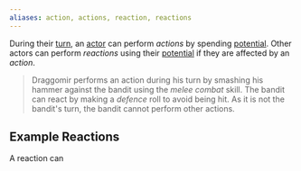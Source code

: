 ```yaml
---
aliases: action, actions, reaction, reactions
---
```

   
During their [turn](../Game%20Modes/Turns.md), an [actor](../Rolling%20Dice/Actors.md) can perform _actions_ by spending [potential](../Rolling%20Dice/Potential.md). Other actors can perform _reactions_ using their [potential](../Rolling%20Dice/Potential.md) if they are affected by an _action_.    
   
> Draggomir performs an action during his turn by smashing his hammer against the bandit using the _melee combat_ skill. The bandit can react by making a _defence_ roll to avoid being hit. As it is not the bandit's turn, the bandit cannot perform other actions.   
   
## Example Reactions   
A reaction can